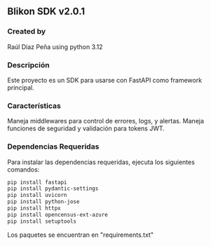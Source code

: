 
## Blikon SDK v2.0.1

### Created by
Raúl Diaz Peña using python 3.12

### Descripción
Este proyecto es un SDK para usarse con FastAPI como framework principal.

### Características
Maneja middlewares para control de errores, logs, y alertas.
Maneja funciones de seguridad y validación para tokens JWT.

### Dependencias Requeridas

Para instalar las dependencias requeridas, ejecuta los siguientes comandos:

```bash
pip install fastapi
pip install pydantic-settings
pip install uvicorn
pip install python-jose
pip install httpx
pip install opencensus-ext-azure
pip install setuptools
```

Los paquetes se encuentran en "requirements.txt"
